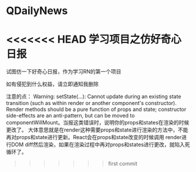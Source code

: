 # QDailyNews
<<<<<<< HEAD
学习项目之仿好奇心日报
=======
试图仿一下好奇心日报，作为学习RN的第一个项目

如有侵犯到什么权益，请立即通知我删除

注意的点：
Warning: setState(...): Cannot update during an existing state transition (such as within render or another component's constructor). Render methods should be a pure function of props and state; constructor side-effects are an anti-pattern, but can be moved to componentWillMount。当报这类错误时，说明你的props和states在渲染的时候更改了。
大体意思就是在render这种需要props和state进行渲染的方法中，不能再对props和state进行更新。React会在props和state改变的时候调用 render进行DOM diff然后渲染，如果在渲染过程中再对props和states进行更改，就陷入死循环了。
>>>>>>> first commit
